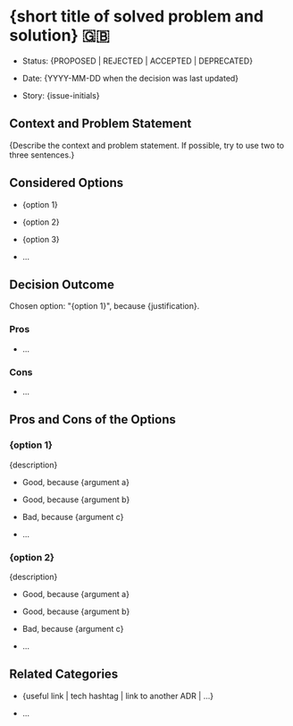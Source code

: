 # {short title of solved problem and solution} :gb:

- Status: {PROPOSED | REJECTED | ACCEPTED | DEPRECATED}

- Date: {YYYY-MM-DD when the decision was last updated}

- Story: {issue-initials}

## Context and Problem Statement

{Describe the context and problem statement. If possible, try to use two to three sentences.}

## Considered Options

- {option 1}

- {option 2}

- {option 3}

- …

## Decision Outcome

Chosen option: "{option 1}", because {justification}.

### Pros

- …

### Cons

- …

## Pros and Cons of the Options

### {option 1}

{description}

- Good, because {argument a}

- Good, because {argument b}

- Bad, because {argument c}

- …

### {option 2}

{description}

- Good, because {argument a}

- Good, because {argument b}

- Bad, because {argument c}

- …

## Related Categories

- {useful link | tech hashtag | link to another ADR | …}

- …
